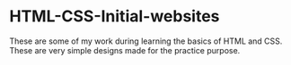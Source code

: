 # HTML-CSS-Initial-websites
These are some of my work during learning the basics of HTML and CSS. These are very simple designs made for the practice purpose.
